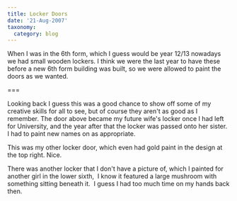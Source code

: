 ```yaml
---
title: Locker Doors
date: '21-Aug-2007'
taxonomy:
  category: blog
---
```


When I was in the 6th form, which I guess would be year 12/13 nowadays we had small wooden lockers.  I think we were the last year to have these before a new 6th form building was built, so we were allowed to paint the doors as we wanted.

===

Looking back I guess this was a good chance to show off some of my creative skills for all to see, but of course they aren't as good as I remember.   The door above became my future wife's locker once I had left for University, and the year after that the locker was passed onto her sister.  I had to paint new names on as appropriate.

This was my other locker door, which even had gold paint in the design at the top right.  Nice.

There was another locker that I don't have a picture of, which I painted for another girl in the lower sixth,  I know it featured a large mushroom with something sitting beneath it.  I guess I had too much time on my hands back then.
